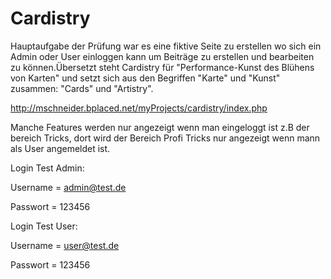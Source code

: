 # Cardistry
Hauptaufgabe der Prüfung war es eine fiktive Seite zu erstellen
wo sich ein Admin oder User einloggen kann um Beiträge zu erstellen
und bearbeiten zu können.Übersetzt steht Cardistry für "Performance-Kunst des Blühens von Karten"
und setzt sich aus den Begriffen "Karte" und "Kunst" zusammen: "Cards" und "Artistry".

http://mschneider.bplaced.net/myProjects/cardistry/index.php

Manche Features werden nur angezeigt wenn man eingeloggt ist z.B der bereich Tricks, dort wird der Bereich Profi Tricks nur angezeigt wenn mann als User angemeldet ist.

Login Test Admin:

Username = admin@test.de

Passwort = 123456

Login Test User:

Username = user@test.de

Passwort = 123456
